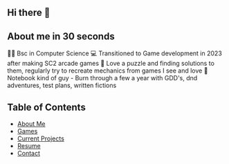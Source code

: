 ## Hi there 👋

## About me in 30 seconds
👨‍🎓 Bsc in Computer Science
💻 Transitioned to Game development in 2023 after making SC2 arcade games
🧩 Love a puzzle and finding solutions to them, regularly try to recreate mechanics from games I see and love
📓 Notebook kind of guy - Burn through a few a year with GDD's, dnd adventures, test plans, written fictions

## Table of Contents
- [About Me](#about-me)
- [Games](#games)
- [Current Projects](#current-projects)
- [Resume](#resume)
- [Contact](#contact)

  
<!--
```c#
  if(var this == bool working){
    string = "wohoo"
  }
  ```
  
**ZacharySpence/ZacharySpence** is a ✨ _special_ ✨ repository because its `README.md` (this file) appears on your GitHub profile.

Here are some ideas to get you started:

- 🔭 I’m currently working on ...
- 🌱 I’m currently learning ...
- 👯 I’m looking to collaborate on ...
- 🤔 I’m looking for help with ...
- 💬 Ask me about ...
- 📫 How to reach me: ...
- 😄 Pronouns: ...
- ⚡ Fun fact: ...
-->
